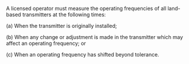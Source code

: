 A licensed operator must measure the operating frequencies of all land-based transmitters at the following times:

(a) When the transmitter is originally installed;

(b) When any change or adjustment is made in the transmitter which may affect an operating frequency; or
                

(c) When an operating frequency has shifted beyond tolerance.

